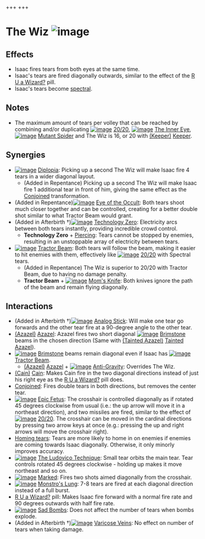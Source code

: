 +++
+++

 # The Wiz ![image](/image/The_Wiz.png) 

Effects
---------


* Isaac fires tears from both eyes at the same time.
* Isaac's tears are fired diagonally outwards, similar to the effect of the [R U a Wizard?](/wiki/R_U_a_Wizard%3F "R U a Wizard?") pill.
* Isaac's tears become [spectral](/wiki/Tear_Effects "Tear Effects").


Notes
-------


* The maximum amount of tears per volley that can be reached by combining and/or duplicating [![image](/image/20/20.png)](/wiki/20/20 "20/20") [20/20](/wiki/20/20 "20/20"), [![image](/image/The_Inner_Eye.png)](/wiki/The_Inner_Eye "The Inner Eye") [The Inner Eye](/wiki/The_Inner_Eye "The Inner Eye"), [![image](/image/Mutant_Spider.png)](/wiki/Mutant_Spider "Mutant Spider") [Mutant Spider](/wiki/Mutant_Spider "Mutant Spider") and The Wiz is 16, or 20 with  [(Keeper)](/wiki/Keeper "Keeper") [Keeper](/wiki/Keeper "Keeper").


Synergies
-----------


* [![image](/image/Diplopia.png)](/wiki/Diplopia "Diplopia") [Diplopia](/wiki/Diplopia "Diplopia"): Picking up a second The Wiz will make Isaac fire 4 tears in a wider diagonal layout.
	+ (Added in Repentance) Picking up a second The Wiz will make Isaac fire 1 additional tear in front of him, giving the same effect as the [Conjoined](/wiki/Conjoined "Conjoined") transformation.
* (Added in Repentance)[![image](/image/Eye_of_the_Occult.png)](/wiki/Eye_of_the_Occult "Eye of the Occult") [Eye of the Occult](/wiki/Eye_of_the_Occult "Eye of the Occult"): Both tears shoot much closer together and can be controlled, creating for a better double shot similar to what Tractor Beam would grant.
* (Added in Afterbirth †)[![image](/image/Technology_Zero.png)](/wiki/Technology_Zero "Technology Zero") [Technology Zero](/wiki/Technology_Zero "Technology Zero"): Electricity arcs between both tears instantly, providing incredible crowd control.
	+ **Technology Zero** + [Piercing](/wiki/Piercing_tears "Piercing tears"): Tears cannot be stopped by enemies, resulting in an unstoppable array of electricity between tears.
* [![image](/image/Tractor_Beam.png)](/wiki/Tractor_Beam "Tractor Beam") [Tractor Beam](/wiki/Tractor_Beam "Tractor Beam"): Both tears will follow the beam, making it easier to hit enemies with them, effectively like [![image](/image/20/20.png)](/wiki/20/20 "20/20") [20/20](/wiki/20/20 "20/20") with Spectral tears.
	+ (Added in Repentance) The Wiz is superior to 20/20 with Tractor Beam, due to having no damage penalty.
	+ **Tractor Beam** + [![image](/image/Mom%27s_Knife.png)](/wiki/Mom%27s_Knife "Mom's Knife") [Mom's Knife](/wiki/Mom%27s_Knife "Mom's Knife"): Both knives ignore the path of the beam and remain flying diagonally.


Interactions
--------------


* (Added in Afterbirth †)[![image](/image/Analog_Stick.png)](/wiki/Analog_Stick "Analog Stick") [Analog Stick](/wiki/Analog_Stick "Analog Stick"): Will make one tear go forwards and the other tear fire at a 90-degree angle to the other tear.
* [(Azazel)](/wiki/Azazel "Azazel") [Azazel](/wiki/Azazel "Azazel"): Azazel fires two short diagonal [![image](/image/Brimstone.png)](/wiki/Brimstone "Brimstone") [Brimstone](/wiki/Brimstone "Brimstone") beams in the chosen direction (Same with  [(Tainted Azazel)](/wiki/Tainted_Azazel "Tainted Azazel") [Tainted Azazel](/wiki/Tainted_Azazel "Tainted Azazel")).
* [![image](/image/Brimstone.png)](/wiki/Brimstone "Brimstone") [Brimstone](/wiki/Brimstone "Brimstone") beams remain diagonal even if Isaac has [![image](/image/Tractor_Beam.png)](/wiki/Tractor_Beam "Tractor Beam") [Tractor Beam](/wiki/Tractor_Beam "Tractor Beam").
	+ [(Azazel)](/wiki/Azazel "Azazel") [Azazel](/wiki/Azazel "Azazel") + [![image](/image/Anti-Gravity.png)](/wiki/Anti-Gravity "Anti-Gravity") [Anti-Gravity](/wiki/Anti-Gravity "Anti-Gravity"): Overrides The Wiz.
* [(Cain)](/wiki/Cain "Cain") [Cain](/wiki/Cain "Cain"): Makes Cain fire in the two diagonal directions instead of just his right eye as the [R U a Wizard?](/wiki/R_U_a_Wizard%3F "R U a Wizard?") pill does.
* [Conjoined](/wiki/Conjoined "Conjoined"): Fires double tears in both directions, but removes the center tear.
* [![image](/image/Epic_Fetus.png)](/wiki/Epic_Fetus "Epic Fetus") [Epic Fetus](/wiki/Epic_Fetus "Epic Fetus"): The crosshair is controlled diagonally as if rotated 45 degrees clockwise from usual (i.e.: the up arrow will move it in a northeast direction), and two missiles are fired, similar to the effect of [![image](/image/20/20.png)](/wiki/20/20 "20/20") [20/20](/wiki/20/20 "20/20"). The crosshair can be moved in the cardinal directions by pressing two arrow keys at once (e.g.: pressing the up and right arrows will move the crosshair right).
* [Homing tears](/wiki/Homing_tears "Homing tears"): Tears are more likely to home in on enemies if enemies are coming towards Isaac diagonally. Otherwise, it only minorly improves accuracy.
* [![image](/image/The_Ludovico_Technique.png)](/wiki/The_Ludovico_Technique "The Ludovico Technique") [The Ludovico Technique](/wiki/The_Ludovico_Technique "The Ludovico Technique"): Small tear orbits the main tear. Tear controls rotated 45 degrees clockwise - holding up makes it move northeast and so on.
* [![image](/image/Marked.png)](/wiki/Marked "Marked") [Marked](/wiki/Marked "Marked"): Fires two shots aimed diagonally from the crosshair.
* [![image](/image/Monstro%27s_Lung.png)](/wiki/Monstro%27s_Lung "Monstro's Lung") [Monstro's Lung](/wiki/Monstro%27s_Lung "Monstro's Lung"): 7-8 tears are fired at each diagonal direction instead of a full burst.
* [R U a Wizard?](/wiki/R_U_a_Wizard%3F "R U a Wizard?") pill: Makes Isaac fire forward with a normal fire rate and 90 degrees outwards with half fire rate.
* [![image](/image/Sad_Bombs.png)](/wiki/Sad_Bombs "Sad Bombs") [Sad Bombs](/wiki/Sad_Bombs "Sad Bombs"): Does not affect the number of tears when bombs explode.
* (Added in Afterbirth †)[![image](/image/Varicose_Veins.png)](/wiki/Varicose_Veins "Varicose Veins") [Varicose Veins](/wiki/Varicose_Veins "Varicose Veins"): No effect on number of tears when taking damage.


